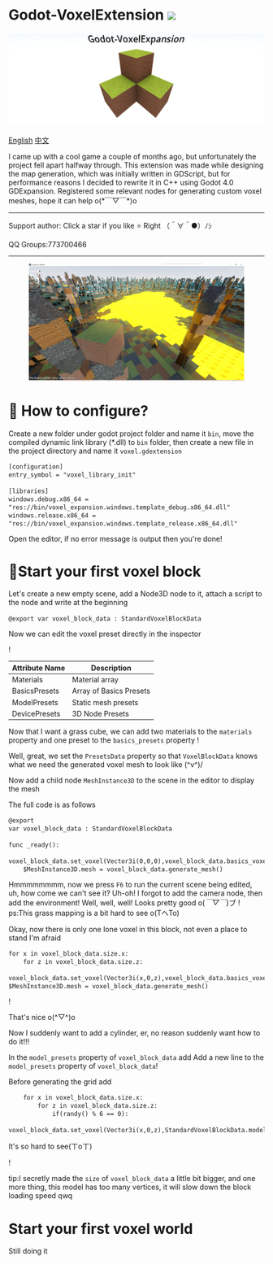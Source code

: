 # Godot-VoxelExtension ![](https://badgen.net/github/license/Ark2000/PankuConsole)

<p align="center">
	<img src="docs/logo.png">
</p>

[English](./README.md)
[中文](./README_CN.md)

I came up with a cool game a couple of months ago, but unfortunately the project fell apart halfway through. This extension was made while designing the map generation, which was initially written in GDScript, but for performance reasons I decided to rewrite it in C++ using Godot 4.0 GDExpansion. Registered some relevant nodes for generating custom voxel meshes, hope it can help o(\*￣▽￣\*)o

***
Support author: Click a star if you like ⭐ Right （＾∀＾●）ﾉｼ

QQ Groups:773700466
***

<figure class="half">
    <img src="docs/preview_2.png">
</figure>

# 🤔 How to configure?
Create a new folder under godot project folder and name it `bin`, move the compiled dynamic link library (*.dll) to `bin` folder, then create a new file in the project directory and name it `voxel.gdextension`
```
[configuration]
entry_symbol = "voxel_library_init"

[libraries]
windows.debug.x86_64 = "res://bin/voxel_expansion.windows.template_debug.x86_64.dll"
windows.release.x86_64 = "res://bin/voxel_expansion.windows.template_release.x86_64.dll"
```
Open the editor, if no error message is output then you're done!

# 🍻Start your first voxel block

Let's create a new empty scene, add a Node3D node to it, attach a script to the node and write at the beginning

`
@export
var voxel_block_data : StandardVoxelBlockData
`

Now we can edit the voxel preset directly in the inspector

! [](docs/1.png)

| Attribute Name | Description |
| ------------- | ---------------- |
| Materials | Material array |
| BasicsPresets | Array of Basics Presets |
| ModelPresets | Static mesh presets |
| DevicePresets | 3D Node Presets |

Now that I want a grass cube, we can add two materials to the `materials` property and one preset to the `basics_presets` property
! [](docs/2.png)

Well, great, we set the `PresetsData` property so that `VoxelBlockData` knows what we need the generated voxel mesh to look like (^v^)/

Now add a child node `MeshInstance3D` to the scene in the editor to display the mesh

The full code is as follows
```godot
@export
var voxel_block_data : StandardVoxelBlockData

func _ready():
	voxel_block_data.set_voxel(Vector3i(0,0,0),voxel_block_data.basics_voxel(0))
	$MeshInstance3D.mesh = voxel_block_data.generate_mesh()
```
Hmmmmmmmm, now we press `F6` to run the current scene being edited, uh, how come we can't see it? Uh-oh! I forgot to add the camera node, then add the environment! Well, well, well! Looks pretty good o(*￣▽￣*)ブ
! [](docs/3.png)
ps:This grass mapping is a bit hard to see o(TヘTo)

Okay, now there is only one lone voxel in this block, not even a place to stand I'm afraid
```godot
for x in voxel_block_data.size.x:
	for z in voxel_block_data.size.z:
		voxel_block_data.set_voxel(Vector3i(x,0,z),voxel_block_data.basics_voxel(0))
$MeshInstance3D.mesh = voxel_block_data.generate_mesh()
```
! [](docs/4.png)

That's nice o(^▽^)o

Now I suddenly want to add a cylinder, er, no reason suddenly want how to do it!!!

In the `model_presets` property of `voxel_block_data` add
Add a new line to the `model_presets` property of `voxel_block_data`! [](docs/5.png)

Before generating the grid add
```godot
	for x in voxel_block_data.size.x:
		for z in voxel_block_data.size.z:
			if(randy() % 6 == 0):
				voxel_block_data.set_voxel(Vector3i(x,0,z),StandardVoxelBlockData.model_voxel(0))
```
It's so hard to see(ㄒoㄒ)

! [](docs/6.png)

tip:I secretly made the `size` of `voxel_block_data` a little bit bigger, and one more thing, this model has too many vertices, it will slow down the block loading speed qwq

# Start your first voxel world

Still doing it
